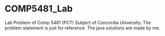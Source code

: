# COMP5481_Lab
Lab Problem of Comp 5481 (PCT) Subject of Concordia University. The problem statement is just for reference. The java solutions are made by me.
